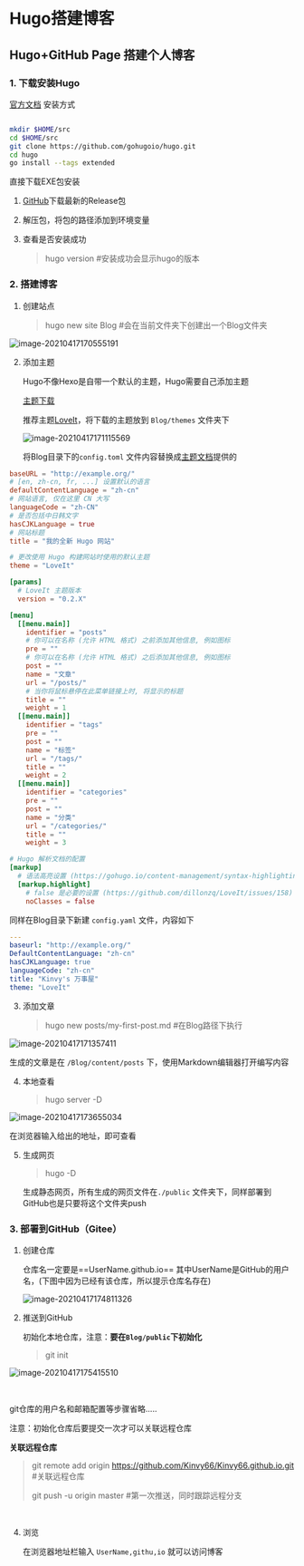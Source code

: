 # Hugo搭建博客


<!--more-->

## Hugo+GitHub Page 搭建个人博客



### 1. 下载安装Hugo

[官方文档](https://gohugo.io/getting-started/installing)  安装方式

```bash

mkdir $HOME/src  
cd $HOME/src
git clone https://github.com/gohugoio/hugo.git
cd hugo
go install --tags extended
```



直接下载EXE包安装

1. [GitHub](https://github.com/gohugoio/hugo/releases)下载最新的Release包

2. 解压包，将包的路径添加到环境变量

3. 查看是否安装成功

   > hugo version		#安装成功会显示hugo的版本







### 2. 搭建博客



1. 创建站点

   > hugo new site Blog     #会在当前文件夹下创建出一个Blog文件夹

![image-20210417170555191](https://kinvy-images.oss-cn-beijing.aliyuncs.com/Images/image-20210417170555191.png)





2. 添加主题

   Hugo不像Hexo是自带一个默认的主题，Hugo需要自己添加主题

   [主题下载](https://themes.gohugo.io/)

   推荐主题[LoveIt](https://github.com/dillonzq/LoveIt)，将下载的主题放到  `Blog/themes` 文件夹下

   ![image-20210417171115569](C:%5CUsers%5CKinvy%5CAppData%5CRoaming%5CTypora%5Ctypora-user-images%5Cimage-20210417171115569.png)



 	将Blog目录下的`config.toml` 文件内容替换成[主题文档](https://hugoloveit.com/zh-cn/theme-documentation-basics/)提供的

```toml
baseURL = "http://example.org/"
# [en, zh-cn, fr, ...] 设置默认的语言
defaultContentLanguage = "zh-cn"
# 网站语言, 仅在这里 CN 大写
languageCode = "zh-CN"
# 是否包括中日韩文字
hasCJKLanguage = true
# 网站标题
title = "我的全新 Hugo 网站"

# 更改使用 Hugo 构建网站时使用的默认主题
theme = "LoveIt"

[params]
  # LoveIt 主题版本
  version = "0.2.X"

[menu]
  [[menu.main]]
    identifier = "posts"
    # 你可以在名称 (允许 HTML 格式) 之前添加其他信息, 例如图标
    pre = ""
    # 你可以在名称 (允许 HTML 格式) 之后添加其他信息, 例如图标
    post = ""
    name = "文章"
    url = "/posts/"
    # 当你将鼠标悬停在此菜单链接上时, 将显示的标题
    title = ""
    weight = 1
  [[menu.main]]
    identifier = "tags"
    pre = ""
    post = ""
    name = "标签"
    url = "/tags/"
    title = ""
    weight = 2
  [[menu.main]]
    identifier = "categories"
    pre = ""
    post = ""
    name = "分类"
    url = "/categories/"
    title = ""
    weight = 3

# Hugo 解析文档的配置
[markup]
  # 语法高亮设置 (https://gohugo.io/content-management/syntax-highlighting)
  [markup.highlight]
    # false 是必要的设置 (https://github.com/dillonzq/LoveIt/issues/158)
    noClasses = false
```



同样在Blog目录下新建 `config.yaml` 文件，内容如下

```yaml
---
baseurl: "http://example.org/"
DefaultContentLanguage: "zh-cn"
hasCJKLanguage: true
languageCode: "zh-cn"
title: "Kinvy's 万事屋"
theme: "LoveIt"  

```



3. 添加文章

   > hugo new posts/my-first-post.md   #在Blog路径下执行

![image-20210417171357411](https://kinvy-images.oss-cn-beijing.aliyuncs.com/Images/image-20210417171357411.png)

生成的文章是在 `/Blog/content/posts` 下，使用Markdown编辑器打开编写内容





4. 本地查看

   > hugo server -D

![image-20210417173655034](https://kinvy-images.oss-cn-beijing.aliyuncs.com/Images/image-20210417173655034.png)

在浏览器输入给出的地址，即可查看



5. 生成网页

   > hugo    -D 

   生成静态网页，所有生成的网页文件在`./public` 文件夹下，同样部署到GitHub也是只要将这个文件夹push







### 3. 部署到GitHub（Gitee）

1. 创建仓库

   仓库名一定要是==UserName.github.io==  其中UserName是GitHub的用户名，(下图中因为已经有该仓库，所以提示仓库名存在)

   ![image-20210417174811326](https://kinvy-images.oss-cn-beijing.aliyuncs.com/Images/image-20210417174811326.png)



2. 推送到GitHub

   初始化本地仓库，注意：**要在`Blog/public`下初始化**

   > git init

![image-20210417175415510](https://kinvy-images.oss-cn-beijing.aliyuncs.com/Images/image-20210417175415510.png)

​		

git仓库的用户名和邮箱配置等步骤省略.....

注意：初始化仓库后要提交一次才可以关联远程仓库



**关联远程仓库**

> git remote add origin https://github.com/Kinvy66/Kinvy66.github.io.git    #关联远程仓库
>
> git push -u origin master				#第一次推送，同时跟踪远程分支

​		





4. 浏览

   在浏览器地址栏输入 `UserName,githu,io` 就可以访问博客
